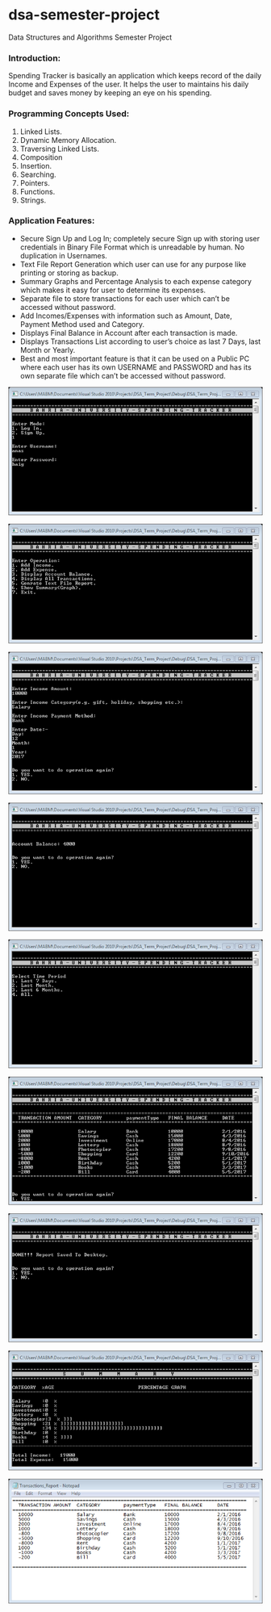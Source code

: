 # dsa-semester-project
Data Structures and Algorithms Semester Project

### Introduction:
Spending Tracker is basically an application which keeps record of the daily Income and Expenses of the user. It helps the user to maintains his daily budget and saves money by keeping an eye on his spending.

### Programming Concepts Used:
1.	Linked Lists.
2.	Dynamic Memory Allocation.
3.	Traversing Linked Lists.
4.	Composition
5.	Insertion.
6.	Searching.
7.	Pointers.
8.	Functions.
9.	Strings.

### Application Features:
* Secure Sign Up and Log In; completely secure Sign up with storing user credentials in Binary File Format which is unreadable by human. No duplication in Usernames.
* Text File Report Generation which user can use for any purpose like printing or storing as backup.
* Summary Graphs and Percentage Analysis to each expense category which makes it easy for user to determine its expenses. 
* Separate file to store transactions for each user which can’t be accessed without password.
* Add Incomes/Expenses with information such as Amount, Date, Payment Method used and Category.
* Displays Final Balance in Account after each transaction is made.
* Displays Transactions List according to user’s choice as last 7 Days, last Month or Yearly.
* Best and most important feature is that it can be used on a Public PC where each user has its own USERNAME and PASSWORD and has its own separate file which can’t be accessed without password. 


![](images/img1.png)

![](images/img2.png)

![](images/img3.png)

![](images/img4.png)

![](images/img5.png)

![](images/img6.png)

![](images/img7.png)

![](images/img8.png)

![](images/img9.png)

